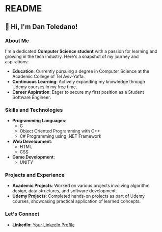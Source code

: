 # README

## 👋 Hi, I'm Dan Toledano!

### About Me
I'm a dedicated **Computer Science student** with a passion for learning and growing in the tech industry. Here's a snapshot of my journey and aspirations:

- **Education**: Currently pursuing a degree in Computer Science at the Academic College of Tel Aviv-Yaffa.
- **Continuous Learning**: Actively expanding my knowledge through Udemy courses in my free time.
- **Career Aspiration**: Eager to secure my first position as a Student Software Engineer.

### Skills and Technologies
- **Programming Languages**:
  - C
  - Object Oriented Programming with C++
  - C# Programming using .NET Framework
- **Web Development**:
  - HTML
  - CSS
- **Game Development**:
  - UNITY

### Projects and Experience
- **Academic Projects**: Worked on various projects involving algorithm design, data structures, and software development.
- **Udemy Projects**: Completed hands-on projects as part of Udemy courses, showcasing practical application of learned concepts.

### Let's Connect
- **LinkedIn**: [Your LinkedIn Profile](https://www.linkedin.com/in/dantoledano/)
